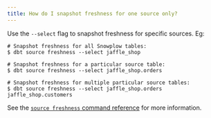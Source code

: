 ```yaml
---
title: How do I snapshot freshness for one source only?
---
```



Use the `--select` flag to snapshot freshness for specific sources. Eg:

```
# Snapshot freshness for all Snowplow tables:
$ dbt source freshness --select jaffle_shop

# Snapshot freshness for a particular source table:
$ dbt source freshness --select jaffle_shop.orders

# Snapshot freshness for multiple particular source tables:
$ dbt source freshness --select jaffle_shop.orders jaffle_shop.customers
```

See the [`source freshness` command reference](commands/source) for more information.
